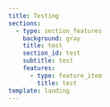 ```yaml
---
title: Testing
sections:
  - type: section_features
    background: gray
    title: test
    section_id: test
    subtitle: test
    features:
      - type: feature_item
        title: test
template: landing
---
```

